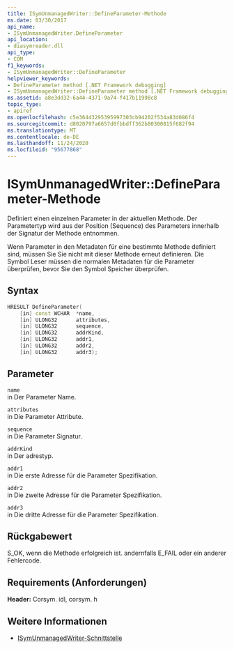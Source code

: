 ```yaml
---
title: ISymUnmanagedWriter::DefineParameter-Methode
ms.date: 03/30/2017
api_name:
- ISymUnmanagedWriter.DefineParameter
api_location:
- diasymreader.dll
api_type:
- COM
f1_keywords:
- ISymUnmanagedWriter::DefineParameter
helpviewer_keywords:
- DefineParameter method [.NET Framework debugging]
- ISymUnmanagedWriter::DefineParameter method [.NET Framework debugging]
ms.assetid: a8e3dd32-6a44-4371-9a74-f417b11998c8
topic_type:
- apiref
ms.openlocfilehash: c5e36443295395997303cb94202f534a83d086f4
ms.sourcegitcommit: d8020797a6657d0fbbdff362b80300815f682f94
ms.translationtype: MT
ms.contentlocale: de-DE
ms.lasthandoff: 11/24/2020
ms.locfileid: "95677868"
---
```

# <a name="isymunmanagedwriterdefineparameter-method"></a>ISymUnmanagedWriter::DefineParameter-Methode

Definiert einen einzelnen Parameter in der aktuellen Methode. Der Parametertyp wird aus der Position (Sequence) des Parameters innerhalb der Signatur der Methode entnommen.  
  
 Wenn Parameter in den Metadaten für eine bestimmte Methode definiert sind, müssen Sie Sie nicht mit dieser Methode erneut definieren. Die Symbol Leser müssen die normalen Metadaten für die Parameter überprüfen, bevor Sie den Symbol Speicher überprüfen.  
  
## <a name="syntax"></a>Syntax  
  
```cpp  
HRESULT DefineParameter(  
    [in] const WCHAR  *name,  
    [in] ULONG32      attributes,  
    [in] ULONG32      sequence,  
    [in] ULONG32      addrKind,  
    [in] ULONG32      addr1,  
    [in] ULONG32      addr2,  
    [in] ULONG32      addr3);  
```  
  
## <a name="parameters"></a>Parameter  

 `name`  
 in Der Parameter Name.  
  
 `attributes`  
 in Die Parameter Attribute.  
  
 `sequence`  
 in Die Parameter Signatur.  
  
 `addrKind`  
 in Der adrestyp.  
  
 `addr1`  
 in Die erste Adresse für die Parameter Spezifikation.  
  
 `addr2`  
 in Die zweite Adresse für die Parameter Spezifikation.  
  
 `addr3`  
 in Die dritte Adresse für die Parameter Spezifikation.  
  
## <a name="return-value"></a>Rückgabewert  

 S_OK, wenn die Methode erfolgreich ist. andernfalls E_FAIL oder ein anderer Fehlercode.  
  
## <a name="requirements"></a>Requirements (Anforderungen)  

 **Header:** Corsym. idl, corsym. h  
  
## <a name="see-also"></a>Weitere Informationen

- [ISymUnmanagedWriter-Schnittstelle](isymunmanagedwriter-interface.md)
